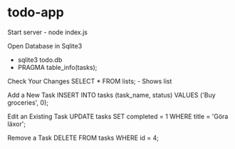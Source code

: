 # todo-app

Start server - node index.js

Open Database in Sqlite3
 - sqlite3 todo.db
 - PRAGMA table_info(tasks);

Check Your Changes
    SELECT * FROM lists; - Shows list
 
Add a New Task
    INSERT INTO tasks (task_name, status) VALUES ('Buy groceries', 0);

Edit an Existing Task
    UPDATE tasks SET completed = 1 WHERE title = 'Göra läxor';

Remove a Task
    DELETE FROM tasks WHERE id = 4;




